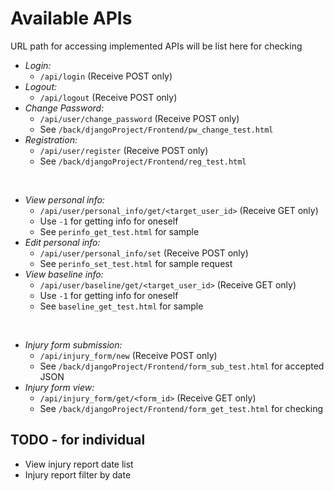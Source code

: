 # Available APIs

URL path for accessing implemented APIs will be list here for checking

- *Login:*
	- `/api/login` (Receive POST only)
- *Logout:*
	- `/api/logout` (Receive POST only)
- *Change Password:*
	- `/api/user/change_password` (Receive POST only)
	- See `/back/djangoProject/Frontend/pw_change_test.html`
- *Registration:*
	- `/api/user/register` (Receive POST only)
	- See `/back/djangoProject/Frontend/reg_test.html`

<br>

- *View personal info:*
	- `/api/user/personal_info/get/<target_user_id>` (Receive GET only)
	- Use `-1` for getting info for oneself
	- See `perinfo_get_test.html` for sample
- *Edit personal info:*
	- `/api/user/personal_info/set` (Receive POST only)
	- See `perinfo_set_test.html` for sample request
- *View baseline info:*
	- `/api/user/baseline/get/<target_user_id>` (Receive GET only)
	- Use `-1` for getting info for oneself
	- See `baseline_get_test.html` for sample

<br>

- *Injury form submission:*
	- `/api/injury_form/new` (Receive POST only)
	- See `/back/djangoProject/Frontend/form_sub_test.html` for accepted JSON
- *Injury form view:*
	- `/api/injury_form/get/<form_id>` (Receive GET only)
	- See `/back/djangoProject/Frontend/form_get_test.html` for checking



## TODO - for individual

- View injury report date list
- Injury report filter by date